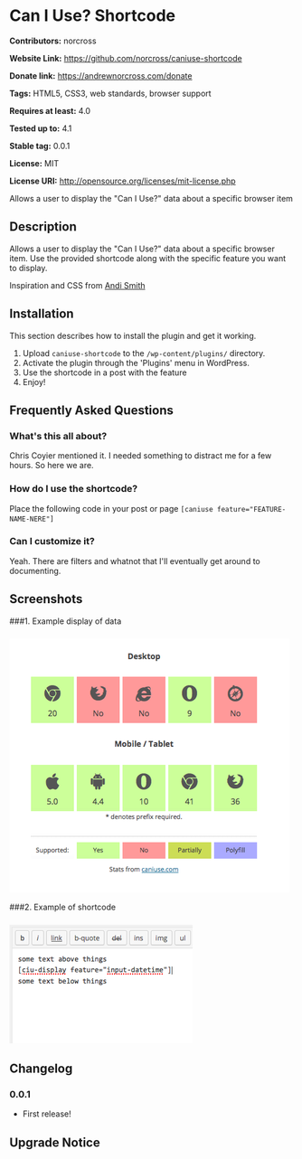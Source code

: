 # Can I Use? Shortcode #
**Contributors:** norcross

**Website Link:** https://github.com/norcross/caniuse-shortcode

**Donate link:** https://andrewnorcross.com/donate

**Tags:** HTML5, CSS3, web standards, browser support

**Requires at least:** 4.0

**Tested up to:** 4.1

**Stable tag:** 0.0.1

**License:** MIT

**License URI:** http://opensource.org/licenses/mit-license.php


Allows a user to display the "Can I Use?" data about a specific browser item

## Description ##

Allows a user to display the "Can I Use?" data about a specific browser item. Use the provided shortcode along with the specific feature you want to display.

Inspiration and CSS from [Andi Smith](https://github.com/andismith/caniuse-widget)

## Installation ##

This section describes how to install the plugin and get it working.

1. Upload `caniuse-shortcode` to the `/wp-content/plugins/` directory.
2. Activate the plugin through the 'Plugins' menu in WordPress.
3. Use the shortcode in a post with the feature
4. Enjoy!

## Frequently Asked Questions ##


### What's this all about? ###

Chris Coyier mentioned it. I needed something to distract me for a few hours. So here we are.

### How do I use the shortcode? ###

Place the following code in your post or page `[caniuse feature="FEATURE-NAME-NERE"]`

### Can I customize it? ###

Yeah. There are filters and whatnot that I'll eventually get around to documenting.

## Screenshots ##

###1. Example display of data
###
![ScreenShot](/assets/screenshot-1.png)

###2. Example of shortcode
###
![ScreenShot](/assets/screenshot-2.png)



## Changelog ##


### 0.0.1 ###
* First release!


## Upgrade Notice ##
